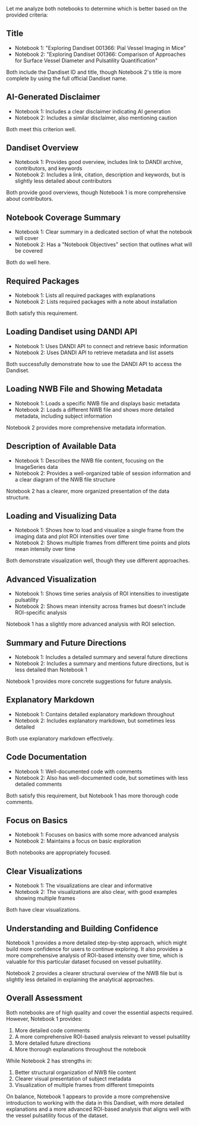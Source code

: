 Let me analyze both notebooks to determine which is better based on the provided criteria:

## Title
- Notebook 1: "Exploring Dandiset 001366: Pial Vessel Imaging in Mice"
- Notebook 2: "Exploring Dandiset 001366: Comparison of Approaches for Surface Vessel Diameter and Pulsatility Quantification"

Both include the Dandiset ID and title, though Notebook 2's title is more complete by using the full official Dandiset name.

## AI-Generated Disclaimer
- Notebook 1: Includes a clear disclaimer indicating AI generation
- Notebook 2: Includes a similar disclaimer, also mentioning caution

Both meet this criterion well.

## Dandiset Overview
- Notebook 1: Provides good overview, includes link to DANDI archive, contributors, and keywords
- Notebook 2: Includes a link, citation, description and keywords, but is slightly less detailed about contributors

Both provide good overviews, though Notebook 1 is more comprehensive about contributors.

## Notebook Coverage Summary
- Notebook 1: Clear summary in a dedicated section of what the notebook will cover
- Notebook 2: Has a "Notebook Objectives" section that outlines what will be covered

Both do well here.

## Required Packages
- Notebook 1: Lists all required packages with explanations
- Notebook 2: Lists required packages with a note about installation

Both satisfy this requirement.

## Loading Dandiset using DANDI API
- Notebook 1: Uses DANDI API to connect and retrieve basic information
- Notebook 2: Uses DANDI API to retrieve metadata and list assets

Both successfully demonstrate how to use the DANDI API to access the Dandiset.

## Loading NWB File and Showing Metadata
- Notebook 1: Loads a specific NWB file and displays basic metadata
- Notebook 2: Loads a different NWB file and shows more detailed metadata, including subject information

Notebook 2 provides more comprehensive metadata information.

## Description of Available Data
- Notebook 1: Describes the NWB file content, focusing on the ImageSeries data
- Notebook 2: Provides a well-organized table of session information and a clear diagram of the NWB file structure

Notebook 2 has a clearer, more organized presentation of the data structure.

## Loading and Visualizing Data
- Notebook 1: Shows how to load and visualize a single frame from the imaging data and plot ROI intensities over time
- Notebook 2: Shows multiple frames from different time points and plots mean intensity over time

Both demonstrate visualization well, though they use different approaches.

## Advanced Visualization
- Notebook 1: Shows time series analysis of ROI intensities to investigate pulsatility
- Notebook 2: Shows mean intensity across frames but doesn't include ROI-specific analysis

Notebook 1 has a slightly more advanced analysis with ROI selection.

## Summary and Future Directions
- Notebook 1: Includes a detailed summary and several future directions
- Notebook 2: Includes a summary and mentions future directions, but is less detailed than Notebook 1

Notebook 1 provides more concrete suggestions for future analysis.

## Explanatory Markdown
- Notebook 1: Contains detailed explanatory markdown throughout
- Notebook 2: Includes explanatory markdown, but sometimes less detailed

Both use explanatory markdown effectively.

## Code Documentation
- Notebook 1: Well-documented code with comments
- Notebook 2: Also has well-documented code, but sometimes with less detailed comments

Both satisfy this requirement, but Notebook 1 has more thorough code comments.

## Focus on Basics
- Notebook 1: Focuses on basics with some more advanced analysis
- Notebook 2: Maintains a focus on basic exploration

Both notebooks are appropriately focused.

## Clear Visualizations
- Notebook 1: The visualizations are clear and informative
- Notebook 2: The visualizations are also clear, with good examples showing multiple frames

Both have clear visualizations.

## Understanding and Building Confidence
Notebook 1 provides a more detailed step-by-step approach, which might build more confidence for users to continue exploring. It also provides a more comprehensive analysis of ROI-based intensity over time, which is valuable for this particular dataset focused on vessel pulsatility.

Notebook 2 provides a clearer structural overview of the NWB file but is slightly less detailed in explaining the analytical approaches.

## Overall Assessment
Both notebooks are of high quality and cover the essential aspects required. However, Notebook 1 provides:
1. More detailed code comments
2. A more comprehensive ROI-based analysis relevant to vessel pulsatility
3. More detailed future directions
4. More thorough explanations throughout the notebook

While Notebook 2 has strengths in:
1. Better structural organization of NWB file content
2. Clearer visual presentation of subject metadata
3. Visualization of multiple frames from different timepoints

On balance, Notebook 1 appears to provide a more comprehensive introduction to working with the data in this Dandiset, with more detailed explanations and a more advanced ROI-based analysis that aligns well with the vessel pulsatility focus of the dataset.